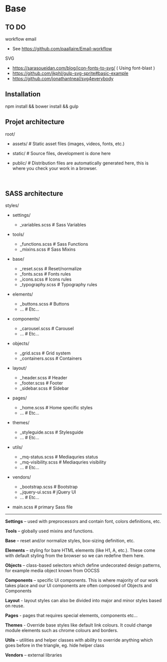 # Base

## TO DO

workflow email

- See https://github.com/paallaire/Email-workflow

SVG

- https://sarasoueidan.com/blog/icon-fonts-to-svg/ ( Using font-blast )
- https://github.com/jkphl/gulp-svg-sprite#basic-example
- https://github.com/jonathantneal/svg4everybody

## Installation 

npm install && bower install && gulp

## Projet architecture

root/ 

- assets/ # Static asset files (images, videos, fonts, etc.)

- static/ # Source files, development is done here

- public/ # Distribution files are automatically generated here, this is where you check your work in a browser.

  ​
## SASS architecture

styles/ 

- settings/ 

  -  _variables.scss   # Sass Variables 

- tools/ 

  -  _functions.scss   # Sass Functions 
  -  _mixins.scss      # Sass Mixins 

- base/ 

  -  _reset.scss       # Reset/normalize 
  -  _fonts.scss       # Fonts rules 
  -  _icons.scss       # Icons rules 
  -  _typography.scss  # Typography rules 

- elements/ 

  -  _buttons.scss     # Buttons 
  -  ...                  # Etc… 

- components/

  -  _carousel.scss    # Carousel 
  -  ...                  # Etc… 

- objects/ 

  -  _grid.scss        # Grid system 
  -  _containers.scss  # Containers

- 
  layout/ 

  -  _header.scss      # Header 
  -  _footer.scss      # Footer 
  -  _sidebar.scss     # Sidebar 

- 
  pages/ 

  -  _home.scss        # Home specific styles 
  -  ...                  # Etc… 

- 
  themes/ 

  -  _styleguide.scss  # Stylesguide 
  -  ...                  # Etc… 

- 
  utils/ 

  -  _mq-status.scss      # Mediaquries status 
  -  _mq-visibility.scss  # Mediaquries visibility 
  -  ...                     # Etc… 

- 
  vendors/ 

  -  _bootstrap.scss   # Bootstrap 
  -  _jquery-ui.scss   # jQuery UI 
  -  ...                  # Etc… 

- main.scss             # primary Sass file 

----------------------------------------------------------------------

**Settings** – used with preprocessors and contain font, colors definitions, etc.

**Tools** – globally used mixins and functions.

**Base** – reset and/or normalize styles, box-sizing definition, etc. 

**Elements** – styling for bare HTML elements (like H1, A, etc.). These come with default styling from the browser so we can redefine them here.

**Objects** – class-based selectors which define undecorated design patterns, for example media object known from OOCSS

**Components** – specific UI components. This is where majority of our work takes place and our UI components are often composed of Objects and Components

**Layout** - layout styles can also be divided into major and minor styles based on reuse. 

**Pages** - pages that requires special elements, components etc...

**Themes** - Override base styles like default link colours. It could change module elements such as chrome colours and borders. 

**Utils** – utilities and helper classes with ability to override anything which goes before in the triangle, eg. hide helper class

**Vendors** – external libraries

